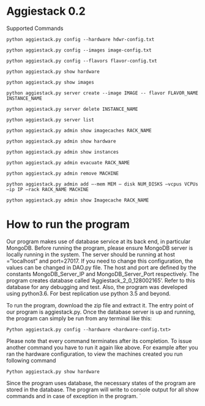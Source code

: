 Aggiestack 0.2
===============

Supported Commands

`python aggiestack.py config --hardware hdwr-config.txt`

`python aggiestack.py config --images image-config.txt `

`python aggiestack.py config --flavors flavor-config.txt`

`python aggiestack.py show hardware`

`python aggiestack.py show images `

`python aggiestack.py server create --image IMAGE -- flavor FLAVOR_NAME INSTANCE_NAME `

`python aggiestack.py server delete INSTANCE_NAME`

`python aggiestack.py server list`

`python aggiestack.py admin show imagecaches RACK_NAME`

`python aggiestack.py admin show hardware `

`python aggiestack.py admin show instances`

`python aggiestack.py admin evacuate RACK_NAME `

`python aggiestack.py admin remove MACHINE`

`python aggiestack.py admin add –-mem MEM – disk NUM_DISKS –vcpus VCPUs –ip IP –rack RACK_NAME MACHINE`

`python aggiestack.py admin show Imagecache RACK_NAME`

How to run the program
======================

Our program makes use of database service at its back end, in particular MongoDB. Before running the program, please ensure MongoDB server is locally running in the system. The server should be running at host =”localhost” and port=27017. If you need to change this configuration, the values can be changed in DAO.py file. The host and port are defined by the constants MongoDB_Server_IP and MongoDB_Server_Port respectively. The program creates database called ‘Aggiestack_2_0_128002165’. Refer to this database for any debugging and test. Also, the program was developed using python3.6. For best replication use python 3.5 and beyond.

To run the program, download the zip file and extract it. The entry point of our program is aggiestack.py. Once the database server is up and running, the program can simply be run from any terminal like this:

`Python aggiestack.py config --hardware <hardware-config.txt>`

Please note that every command terminates after its completion. To issue another command you have to run it again like above. For example after you ran the hardware configuration, to view the machines created you run following command

`Python aggiestack.py show hardware`

Since the program uses database, the necessary states of the program are stored in the database. The program will write to console output for all show commands and in case of exception in the program.
`
